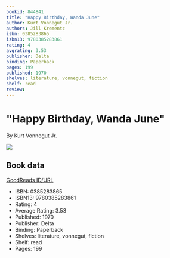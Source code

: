 ```yaml
---
bookid: 844841
title: "Happy Birthday, Wanda June"
author: Kurt Vonnegut Jr.
authors: Jill Krementz
isbn: 0385283865
isbn13: 9780385283861
rating: 4
avgrating: 3.53
publisher: Delta
binding: Paperback
pages: 199
published: 1970
shelves: literature, vonnegut, fiction
shelf: read
review: 
---
```


# "Happy Birthday, Wanda June"

By Kurt Vonnegut Jr.

![](https://i.gr-assets.com/images/S/compressed.photo.goodreads.com/books/1229969522l/844841.jpg)

## Book data

[GoodReads ID/URL](https://www.goodreads.com/book/show/844841)

- ISBN: 0385283865
- ISBN13: 9780385283861
- Rating: 4
- Average Rating: 3.53
- Published: 1970
- Publisher: Delta
- Binding: Paperback
- Shelves: literature, vonnegut, fiction
- Shelf: read
- Pages: 199

